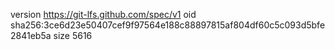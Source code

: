 version https://git-lfs.github.com/spec/v1
oid sha256:3ce6d23e50407cef9f97564e188c88897815af804df60c5c093d5bfe2841eb5a
size 5616
